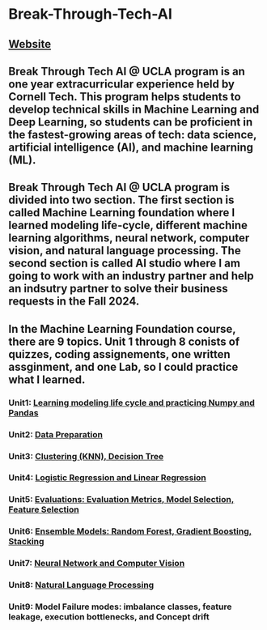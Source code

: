 # Break-Through-Tech-AI

## [Website](https://www.breakthroughtech.org/)

## Break Through Tech AI @ UCLA program is an one year extracurricular experience held by Cornell Tech. This program helps students to develop technical skills in Machine Learning and Deep Learning, so students can be proficient in the fastest-growing areas of tech: data science, artificial intelligence (AI), and machine learning (ML).

## Break Through Tech AI @ UCLA program is divided into two section. The first section is called Machine Learning foundation where I learned modeling life-cycle, different machine learning algorithms, neural network, computer vision, and natural language processing. The second section is called AI studio where I am going to work with an industry partner and help an indsutry partner to solve their business requests in the Fall 2024.

## In the Machine Learning Foundation course, there are 9 topics. Unit 1 through 8 conists of quizzes, coding assignements, one written assginment, and one Lab, so I could practice what I learned.
### Unit1: [Learning modeling life cycle and practicing Numpy and Pandas](https://github.com/JunJul/Break-Through-Tech-AI/tree/Master/Unit1%20Machine%20Learning%20in%20a%20Nutshell)
### Unit2: [Data Preparation](https://github.com/JunJul/Break-Through-Tech-AI/tree/Master/Unit2%20Manage%20Data%20in%20ML)
### Unit3: [Clustering (KNN), Decision Tree](https://github.com/JunJul/Break-Through-Tech-AI/tree/Master/Unit3%20Train%20Common%20ML%20Models)
### Unit4: [Logistic Regression and Linear Regression](https://github.com/JunJul/Break-Through-Tech-AI/tree/Master/Unit4%20Train%20a%20Linear%20Model)
### Unit5: [Evaluations: Evaluation Metrics, Model Selection, Feature Selection](https://github.com/JunJul/Break-Through-Tech-AI/tree/Master/Unit5%20Evaluate%20and%20Deploy%20Your%20Model)
### Unit6: [Ensemble Models: Random Forest, Gradient Boosting, Stacking](https://github.com/JunJul/Break-Through-Tech-AI/tree/Master/Unit6%20Ensemble%20Methods%20and%20Unsupervised%20Learning)
### Unit7: [Neural Network and Computer Vision](https://github.com/JunJul/Break-Through-Tech-AI/tree/Master/Unit7%20Deep%20Learning%20and%20Computer%20Vision)
### Unit8: [Natural Language Processing](https://github.com/JunJul/Break-Through-Tech-AI/tree/Master/Unit8%20Deep%20Learning%20and%20Natural%20Language%20Processing)
### Unit9: Model Failure modes: imbalance classes, feature leakage, execution bottlenecks, and Concept drift
